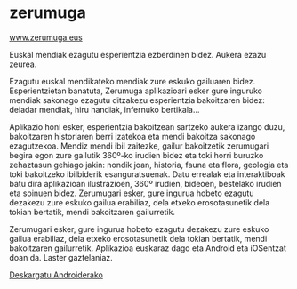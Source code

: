 # zerumuga

<a target="_blank" href="http://www.zerumuga.eus">www.zerumuga.eus</a>

Euskal mendiak ezagutu esperientzia ezberdinen bidez.
Aukera ezazu zeurea.

Ezagutu euskal mendikateko mendiak zure eskuko gailuaren bidez. Esperientzietan banatuta, Zerumuga aplikazioari esker gure inguruko mendiak sakonago ezagutu ditzakezu esperientzia bakoitzaren bidez: deiadar mendiak, hiru handiak, infernuko bertikala…

Aplikazio honi esker, esperientzia bakoitzean sartzeko aukera izango duzu, bakoitzaren historiaren berri izatekoa eta mendi bakoitza sakonago ezagutzekoa. Mendiz mendi ibil zaitezke, gailur bakoitzetik zerumugari begira egon zure gailutik 360º-ko irudien bidez eta toki horri buruzko zehaztasun gehiago jakin: nondik joan, historia, fauna eta flora, geologia eta toki bakoitzeko ibilbiderik esanguratsuenak. Datu errealak eta interaktiboak batu dira aplikazioan ilustrazioen, 360º irudien, bideoen, bestelako irudien eta soinuen bidez. Zerumugari esker, gure ingurua hobeto ezagutu dezakezu zure eskuko gailua erabiliaz, dela etxeko erosotasunetik dela tokian bertatik, mendi bakoitzaren gailurretik.

Zerumugari esker, gure ingurua hobeto ezagutu dezakezu zure eskuko gailua erabiliaz, dela etxeko erosotasunetik dela tokian bertatik, mendi bakoitzaren gailurretik.
Aplikazioa euskaraz dago eta Android eta iOSentzat doan da. Laster gaztelaniaz.

<a target="_blank" href="https://play.google.com/store/apps/details?id=com.workoholics.zerumuga">Deskargatu Androiderako</a>
